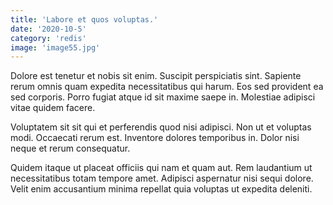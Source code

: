 ```yaml
---
title: 'Labore et quos voluptas.'
date: '2020-10-5'
category: 'redis'
image: 'image55.jpg'
---
```


Dolore est tenetur et nobis sit enim. Suscipit perspiciatis sint. Sapiente rerum omnis quam expedita necessitatibus qui harum. Eos sed provident ea sed corporis. Porro fugiat atque id sit maxime saepe in. Molestiae adipisci vitae quidem facere.
 Voluptatem sit sit qui et perferendis quod nisi adipisci. Non ut et voluptas modi. Occaecati rerum est. Inventore dolores temporibus in. Dolor nisi neque et rerum consequatur.
 Quidem itaque ut placeat officiis qui nam et quam aut. Rem laudantium ut necessitatibus totam tempore amet. Adipisci aspernatur nisi sequi dolore. Velit enim accusantium minima repellat quia voluptas ut expedita deleniti.
